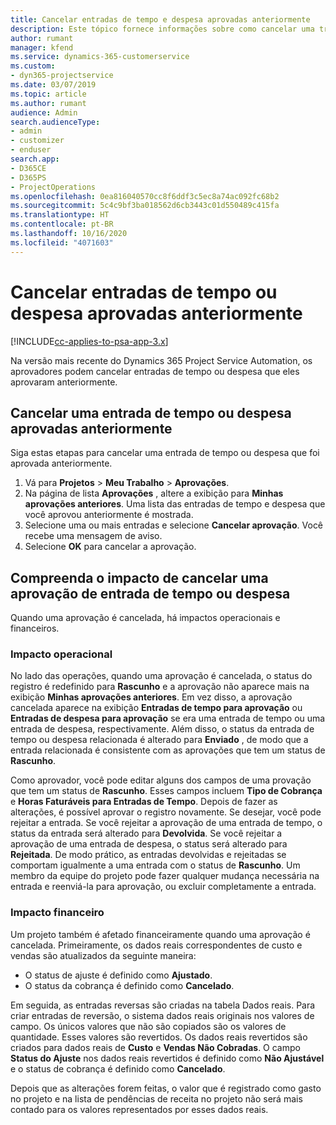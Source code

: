 ```yaml
---
title: Cancelar entradas de tempo e despesa aprovadas anteriormente
description: Este tópico fornece informações sobre como cancelar uma transação aprovada de tempo e despesa do projeto.
author: rumant
manager: kfend
ms.service: dynamics-365-customerservice
ms.custom:
- dyn365-projectservice
ms.date: 03/07/2019
ms.topic: article
ms.author: rumant
audience: Admin
search.audienceType:
- admin
- customizer
- enduser
search.app:
- D365CE
- D365PS
- ProjectOperations
ms.openlocfilehash: 0ea816040570cc8f6ddf3c5ec8a74ac092fc68b2
ms.sourcegitcommit: 5c4c9bf3ba018562d6cb3443c01d550489c415fa
ms.translationtype: HT
ms.contentlocale: pt-BR
ms.lasthandoff: 10/16/2020
ms.locfileid: "4071603"
---
```

# <a name="cancel-previously-approved-time-or-expense-entries"></a>Cancelar entradas de tempo ou despesa aprovadas anteriormente

[!INCLUDE[cc-applies-to-psa-app-3.x](../includes/cc-applies-to-psa-app-3x.md)]

Na versão mais recente do Dynamics 365 Project Service Automation, os aprovadores podem cancelar entradas de tempo ou despesa que eles aprovaram anteriormente.

## <a name="cancel-a-previously-approved-time-or-expense-entry"></a>Cancelar uma entrada de tempo ou despesa aprovadas anteriormente

Siga estas etapas para cancelar uma entrada de tempo ou despesa que foi aprovada anteriormente.

1. Vá para **Projetos** \> **Meu Trabalho** \> **Aprovações**.
2. Na página de lista **Aprovações** , altere a exibição para **Minhas aprovações anteriores**. Uma lista das entradas de tempo e despesa que você aprovou anteriormente é mostrada.
3. Selecione uma ou mais entradas e selecione **Cancelar aprovação**. Você recebe uma mensagem de aviso.
4. Selecione **OK** para cancelar a aprovação.

## <a name="understand-the-impact-of-canceling-a-time-or-expense-entry-approval"></a>Compreenda o impacto de cancelar uma aprovação de entrada de tempo ou despesa

Quando uma aprovação é cancelada, há impactos operacionais e financeiros.

### <a name="operational-impact"></a>Impacto operacional

No lado das operações, quando uma aprovação é cancelada, o status do registro é redefinido para **Rascunho** e a aprovação não aparece mais na exibição **Minhas aprovações anteriores**. Em vez disso, a aprovação cancelada aparece na exibição **Entradas de tempo para aprovação** ou **Entradas de despesa para aprovação** se era uma entrada de tempo ou uma entrada de despesa, respectivamente. Além disso, o status da entrada de tempo ou despesa relacionada é alterado para **Enviado** , de modo que a entrada relacionada é consistente com as aprovações que tem um status de **Rascunho**.

Como aprovador, você pode editar alguns dos campos de uma provação que tem um status de **Rascunho**. Esses campos incluem **Tipo de Cobrança** e **Horas Faturáveis para Entradas de Tempo**. Depois de fazer as alterações, é possível aprovar o registro novamente. Se desejar, você pode rejeitar a entrada. Se você rejeitar a aprovação de uma entrada de tempo, o status da entrada será alterado para **Devolvida**. Se você rejeitar a aprovação de uma entrada de despesa, o status será alterado para **Rejeitada**. De modo prático, as entradas devolvidas e rejeitadas se comportam igualmente a uma entrada com o status de **Rascunho**. Um membro da equipe do projeto pode fazer qualquer mudança necessária na entrada e reenviá-la para aprovação, ou excluir completamente a entrada.

### <a name="financial-impact"></a>Impacto financeiro

Um projeto também é afetado financeiramente quando uma aprovação é cancelada. Primeiramente, os dados reais correspondentes de custo e vendas são atualizados da seguinte maneira:

- O status de ajuste é definido como **Ajustado**.
- O status da cobrança é definido como **Cancelado**.

Em seguida, as entradas reversas são criadas na tabela Dados reais. Para criar entradas de reversão, o sistema dados reais originais nos valores de campo. Os únicos valores que não são copiados são os valores de quantidade. Esses valores são revertidos. Os dados reais revertidos são criados para dados reais de **Custo** e **Vendas Não Cobradas**. O campo **Status do Ajuste** nos dados reais revertidos é definido como **Não Ajustável** e o status de cobrança é definido como **Cancelado**.

Depois que as alterações forem feitas, o valor que é registrado como gasto no projeto e na lista de pendências de receita no projeto não será mais contado para os valores representados por esses dados reais.
